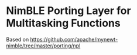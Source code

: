 # NimBLE Porting Layer for Multitasking Functions

Based on https://github.com/apache/mynewt-nimble/tree/master/porting/npl
